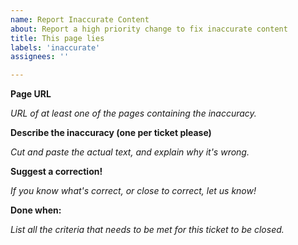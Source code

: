 ```yaml
---
name: Report Inaccurate Content
about: Report a high priority change to fix inaccurate content
title: This page lies
labels: 'inaccurate'
assignees: ''

---
```


**Page URL**

_URL of at least one of the pages containing the inaccuracy._

**Describe the inaccuracy (one per ticket please)**

_Cut and paste the actual text, and explain why it's wrong._

**Suggest a correction!**

_If you know what's correct, or close to correct, let us know!_

**Done when:**

_List all the criteria that needs to be met for this ticket to be closed._
